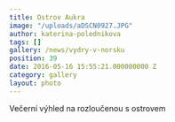 ```yaml
---
title: Ostrov Aukra
image: "/uploads/aDSCN0927.JPG"
author: katerina-polednikova
tags: []
gallery: /news/vydry-v-norsku
position: 39
date: 2016-05-16 15:55:21.000000000 Z
category: gallery
layout: photo
---
```

Večerní výhled na rozloučenou s ostrovem
